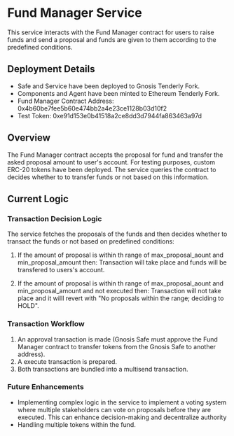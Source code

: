 # Fund Manager Service
This service interacts with the Fund Manager contract for users to raise funds and send a proposal and funds are given to them according to the predefined conditions.

## Deployment Details
- Safe and Service have been deployed to Gnosis Tenderly Fork.
- Components and Agent have been minted to Ethereum Tenderly Fork.
- Fund Manager Contract Address: 0x4b60be7fee5b60e474bb2a4e23ce1128b03d10f2
- Test Token: 0xe91d153e0b41518a2ce8dd3d7944fa863463a97d

## Overview
The Fund Manager contract accepts the proposal for fund and transfer the asked proposal amount to user's account. For testing purposes, custom ERC-20 tokens have been deployed. The service queries the contract to decides whether to to transfer funds or not based on this information.

## Current Logic
### Transaction Decision Logic
The service fetches the proposals of the funds and then decides whether to transact the funds or not based on predefined conditions:
  1. If the amount of proposal is within th range of max_proposal_aount and min_proposal_amount then:
     Transaction will take place and funds will be transfered to users's account.

  2. If the amount of proposal is within th range of max_proposal_aount and min_proposal_amount and not executed then:
     Transaction will not take place and it willl revert with "No proposals within the range; deciding to HOLD".

### Transaction Workflow

  1. An approval transaction is made (Gnosis Safe must approve the Fund Manager contract to transfer tokens from the Gnosis Safe to another address).
  2. A execute transaction is prepared.
  3. Both transactions are bundled into a multisend transaction.

### Future Enhancements
- Implementing complex logic in the service to implement a voting system where multiple stakeholders can vote on proposals before they are executed. This can enhance decision-making and decentralize authority
- Handling multiple tokens within the fund.


